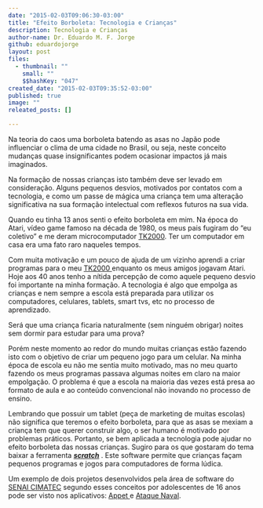 ```yaml
---
date: "2015-02-03T09:06:30-03:00"
title: "Efeito Borboleta: Tecnologia e Crianças"
description: Tecnologia e Crianças
author-name: Dr. Eduardo M. F. Jorge
github: eduardojorge
layout: post
files:
  - thumbnail: ""
    small: ""
    $$hashKey: "047"
created_date: "2015-02-03T09:35:52-03:00"
published: true
image: ""
releated_posts: []

---
```

<p>Na teoria do caos uma borboleta batendo as asas no Jap&atilde;o pode influenciar o clima de uma cidade no Brasil, ou seja, neste conceito mudan&ccedil;as quase insignificantes podem ocasionar impactos j&aacute; mais imaginados.</p>

<p>Na forma&ccedil;&atilde;o de nossas crian&ccedil;as isto tamb&eacute;m deve ser levado em considera&ccedil;&atilde;o. Alguns pequenos desvios, motivados por contatos com a tecnologia, e como um passe de m&aacute;gica uma crian&ccedil;a tem uma altera&ccedil;&atilde;o significativa na sua forma&ccedil;&atilde;o intelectual com reflexos futuros na sua vida.</p>

<p>Quando eu tinha 13 anos senti o efeito borboleta em mim. Na &eacute;poca do Atari, v&iacute;deo game famoso na d&eacute;cada de 1980, os meus pais fugiram do &ldquo;eu coletivo&rdquo; e me deram microcomputador <a href="http://pt.wikipedia.org/wiki/TK2000">TK2000</a>. Ter um computador em casa era uma fato raro naqueles tempos.</p>

<p>Com muita motiva&ccedil;&atilde;o e um pouco de ajuda de um vizinho aprendi a criar programas para o meu <a href="http://pt.wikipedia.org/wiki/TK2000">TK2000 </a>enquanto os meus amigos jogavam Atari. Hoje aos 40 anos tenho a n&iacute;tida percep&ccedil;&atilde;o de como aquele pequeno desvio foi importante na minha forma&ccedil;&atilde;o. A tecnologia &eacute; algo que empolga as crian&ccedil;as e nem sempre a escola est&aacute; preparada para utilizar os computadores, celulares, tablets, smart tvs, etc no processo de aprendizado.</p>

<p>Ser&aacute; que uma crian&ccedil;a ficaria naturalmente (sem ningu&eacute;m obrigar) noites sem dormir para estudar para uma prova?</p>

<p>Por&eacute;m neste momento ao redor do mundo muitas crian&ccedil;as est&atilde;o fazendo isto com o objetivo de criar um pequeno jogo para um celular. Na minha &eacute;poca de escola eu n&atilde;o me sentia muito motivado, mas no meu quarto fazendo os meus programas passava algumas noites em claro na maior empolga&ccedil;&atilde;o. O problema &eacute; que a escola na maioria das vezes est&aacute; presa ao formato de aula e ao conte&uacute;do convencional n&atilde;o inovando no processo de ensino.</p>

<p>Lembrando que possuir um tablet (pe&ccedil;a de marketing de muitas escolas) n&atilde;o significa que teremos o efeito borboleta, para que as asas se mexiam a crian&ccedil;a tem que querer construir algo, o ser humano &eacute; motivado por problemas pr&aacute;ticos. Portanto, se bem aplicada a tecnologia pode ajudar no efeito borboleta das nossas crian&ccedil;as. Sugiro para os que gostaram do tema baixar a ferramenta <a href="http://scratch.mit.edu/" target="_blank"><strong><em>scratch</em></strong></a> . Este software permite que crian&ccedil;as fa&ccedil;am pequenos programas e jogos para computadores de forma l&uacute;dica.</p>

<p>Um exemplo de dois projetos desenvolvidos pela &aacute;rea de software do <a href="http://portais.fieb.org.br/senai/senai-na-sua-cidade/salvador/cimatec.html">SENAI CIMATEC</a>&nbsp;segundo esses conceitos por adolescentes de 16 anos pode ser visto nos aplicativos: <a href="https://play.google.com/store/apps/details?id=br.org.fieb.ads.appet">Appet </a>e <a href="https://play.google.com/store/apps/details?id=br.org.fieb.senai.ads.ataquenaval">Ataque Naval</a>.</p>
